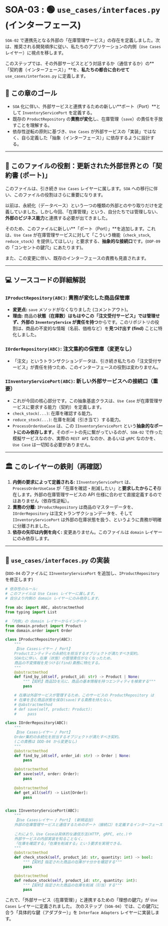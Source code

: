 # SOA-03 : 🟢 `use_cases/interfaces.py` (インターフェース)

`SOA-02` で連携先となる外部の「在庫管理サービス」の存在を定義しました。次は、推奨される開発順序に従い、私たちのアプリケーションの内側（`Use Cases` レイヤー）に視点を移します。

このステップでは、その外部サービスとどう対話するか（通信するか）の\*\*「契約書（インターフェース）」\*\*を、**私たちの都合に合わせて** `use_cases/interfaces.py` に定義します。

## 🎯 この章のゴール

  * `SOA` 化に伴い、外部サービスと連携するための新しい\*\*ポート（Port）\*\*として `InventoryServicePort` を定義する。
  * 既存の `ProductRepository` の**責務が変化**し、在庫管理（`save`）の責任を手放すことを理解する。
  * 依存性逆転の原則に基づき、`Use Cases` が外部サービスの「実装」ではなく、自ら定義した「抽象（インターフェース）」に依存するように設計する。

-----

## 🔌 このファイルの役割：更新された外部世界との「契約書 (ポート)」

このファイルは、引き続き `Use Cases` レイヤーに属します。`SOA` への移行に伴い、このファイルの役割はさらに重要になります。

以前は、永続化（データベース）という一つの種類の外部とのやり取りだけを定義していました。しかし今回、「在庫管理」という、自分たちでは管理しない、**外部のビジネス能力**と連携する必要が出てきました。

そのため、このファイルに新しい\*\*「ポート（Port）」\*\*を追加します。これは、`Use Case` が在庫管理サービスに対して「こういう機能（`check_stock`, `reduce_stock`）を提供してほしい」と要求する、**抽象的な接続口**です。(`OOP-09` の「コンセントの鍵穴」にあたります)。

また、この変更に伴い、既存のインターフェースの責務も見直されます。

-----

## 💻 ソースコードの詳細解説

### `IProductRepository(ABC)`: 責務が変化した商品保管庫

  * **変更点:** `save` メソッドがなくなりました (コメントアウト)。
  * **理由:** 商品の**状態（在庫数）はもはやこの「注文受付サービス」では管理せず、外部の `InventoryService` が責任を持つ**からです。このリポジトリの役割は、商品の不変的な情報（名前、価格など）を**見つけ出す (find)** ことに特化しました。

### `IOrderRepository(ABC)`: 注文集約の保管庫（変更なし）

  * 「注文」というトランザクションデータは、引き続き私たちの「注文受付サービス」が責任を持つため、このインターフェースの役割は変わりません。

### `IInventoryServicePort(ABC)`: 新しい外部サービスへの接続口（重要）

  * これが今回の核心部分です。この抽象基底クラスは、`Use Case` が在庫管理サービスに要求する能力（契約）を定義します。
  * `check_stock(...)`: 在庫を確認する能力。
  * `reduce_stock(...)`: 在庫を削減（引き当て）する能力。
  * `ProcessOrderUseCase` は、この `IInventoryServicePort` という**抽象的なポートにのみ依存します**。そのポートの先に繋がっているのが、`SOA-02` で作った模擬サービスなのか、実際の `REST API` なのか、あるいは `gRPC` なのかを、`Use Case` は一切知る必要がありません。

-----

## 🏛️ このレイヤーの鉄則（再確認）

1.  **内側の要求によって定義される:** `IInventoryServicePort` は、`ProcessOrderUseCase` が「在庫を確認・削減したい」と**要求したからこそ**存在します。外部の在庫管理サービスの API 仕様に合わせて直接定義するのではありません（依存性逆転）。
2.  **責務の分離:** `IProductRepository` は商品のマスターデータを、`IOrderRepository` は注文トランザクションデータを、そして `IInventoryServicePort` は外部の在庫状態を扱う、というように責務が明確に分離されました。
3.  **依存の矢印は内側を向く:** 変更ありません。このファイルは `domain` レイヤーにのみ依存します。

-----

## 📄 `use_cases/interfaces.py` の実装

(`DDD-04` のファイルに `IInventoryServicePort` を追加し、`IProductRepository` を修正します)

```python:use_cases/interfaces.py
# 依存性のルール:
# このファイルは Use Cases レイヤーに属します。
# 自分より内側の domain レイヤーにのみ依存します。

from abc import ABC, abstractmethod
from typing import List

# 「内側」の domain レイヤーからインポート
from domain.product import Product
from domain.order import Order

class IProductRepository(ABC):
    """
    【Use Casesレイヤー / Port】
    Productエンティティの永続化を担当するオブジェクトが満たすべき契約。
    SOA化に伴い、在庫（状態）の管理責任がなくなったため、
    商品の不変情報を見つける(find)責務に特化する。
    """
    @abstractmethod
    def find_by_id(self, product_id: str) -> Product | None:
        """【契約】商品IDを元に、商品の基本情報を持つエンティティを検索する"""
        pass

    # 在庫は外部サービスが管理するため、このサービスの ProductRepository は
    # 在庫を含む商品状態を保存(save)する責務を持たない。
    # @abstractmethod
    # def save(self, product: Product):
    #     pass

class IOrderRepository(ABC):
    """
    【Use Casesレイヤー / Port】
    Order集約の永続化を担当するオブジェクトが満たすべき契約。
    (この責務は DDD-04 から変更なし)
    """
    @abstractmethod
    def find_by_id(self, order_id: str) -> Order | None:
        pass

    @abstractmethod
    def save(self, order: Order):
        pass
    
    @abstractmethod
    def get_all(self) -> List[Order]:
        pass


class IInventoryServicePort(ABC):
    """
    【Use Casesレイヤー / Port】 (新規追加)
    外部の在庫管理サービスと通信するためのポート（接続口）を定義するインターフェース。
    
    これにより、Use Caseは具体的な通信方法(HTTP, gRPC, etc.)や
    外部サービスの内部実装を知ることなく、
    「在庫を確認する」「在庫を削減する」という要求を実現できる。
    """
    @abstractmethod
    def check_stock(self, product_id: str, quantity: int) -> bool:
        """【契約】指定された商品の在庫が十分かを確認する"""
        pass

    @abstractmethod
    def reduce_stock(self, product_id: str, quantity: int):
        """【契約】指定された商品の在庫を削減（引当）する"""
        pass

```

これで、「外部サービス（在庫管理）」と連携するための「理想の鍵穴」が `Use Cases` レイヤーに定義されました。
次のステップ（`SOA-04`）では、この鍵穴に合う「具体的な鍵（アダプター）」を `Interface Adapters` レイヤーに実装します。